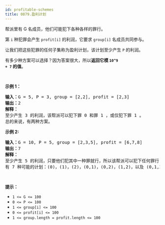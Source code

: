 ```yaml
---
id: profitable-schemes
title: 0879.盈利计划
---
```

帮派里有 G 名成员，他们可能犯下各种各样的罪行。

第 <code>i</code> 种犯罪会产生 <code>profit[i]</code> 的利润，它要求 <code>group[i]</code> 名成员共同参与。

让我们把这些犯罪的任何子集称为盈利计划，该计划至少产生 <code>P</code> 的利润。

有多少种方案可以选择？因为答案很大，所以**返回它模 **<code>10^9 + 7</code>** 的值**。

 

**示例 1：**


<pre><strong>输入：</strong>G = 5, P = 3, group = [2,2], profit = [2,3]<br/><strong>输出：</strong>2<br/><strong>解释： </strong><br/>至少产生 3 的利润，该帮派可以犯下罪 0 和罪 1 ，或仅犯下罪 1 。<br/>总的来说，有两种方案。<br/></pre>

**示例 2:**


<pre><strong>输入：</strong>G = 10, P = 5, group = [2,3,5], profit = [6,7,8]<br/><strong>输出：</strong>7<br/><strong>解释：</strong><br/>至少产生 5 的利润，只要他们犯其中一种罪就行，所以该帮派可以犯下任何罪行 。<br/>有 7 种可能的计划：(0)，(1)，(2)，(0,1)，(0,2)，(1,2)，以及 (0,1,2) 。<br/></pre>

 

**提示：**

- <code>1 &lt;= G &lt;= 100</code>
- <code>0 &lt;= P &lt;= 100</code>
- <code>1 &lt;= group[i] &lt;= 100</code>
- <code>0 &lt;= profit[i] &lt;= 100</code>
- <code>1 &lt;= group.length = profit.length &lt;= 100</code>
 
